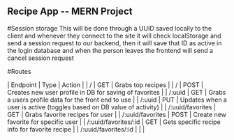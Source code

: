 ## Recipe App -- MERN Project

#Session storage
This will be done through a UUID saved locally to the client and whenever they connect to the site it will check localStorage and send a session request to our backend, then it will save that ID as active in the login database and when the person leaves the frontend will send a cancel session request

#Routes

| Endpoint | Type | Action |
| / | GET | Grabs top recipes |
| / | POST | Creates new user profile in DB for saving of favorites |
| /:uuid | GET | Grabs a users profile data for the front end to use |
| /:uuid | PUT | Updates when a user is active (toggles based on DB value of activity) |
| /:uuid/favorites | GET | Grabs favorite recipes for user |
| /:uuid/favorites | POST | Create new favorite for specific user |
| /:uuid/favorites/:id | GET | Gets specific recipe info for favorite recipe |
| /:uuid/favorites/:id |  | |
